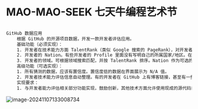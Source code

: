 # MAO-MAO-SEEK   七天牛编程艺术节

```txt

GitHub 数据应用
	根据 GitHub 的开源项目数据，开发一款开发者评估应用。
	基础功能（必须实现）：
	1. 开发者在技术能力方面 TalentRank（类似 Google 搜索的 PageRank），对开发者的技术能力进行评价/评级。评价/评级依据至少包含：项目的重要程度、该开发者在该项目中的贡献度。
	2. 开发者的 Nation。有些开发者的 Profile 里面没有写明自己的所属国家/地区。在没有该信息时，可以通过其关系网络猜测其 Nation。
	3. 开发者的领域。可根据领域搜索匹配，并按 TalentRank 排序。Nation 作为可选的筛选项，比如只需要显示所有位于中国的开发者。
	高级功能（可选实现）：
	1. 所有猜测的数据，应该有置信度。置信度低的数据在界面展示为 N/A 值。
	2. 开发者技术能力评估信息自动整理。有的开发者在 GitHub 上有博客链接，甚至有一些用 GitHub 搭建的网站，也有一些在 GitHub 本身有账号相关介绍。可基于类 ChatGPT 的应用整理出开发者评估信息。
	实现要求：
	1. 与开发者能力评估相关部分功能实现，鼓励创新，其他技术方面允许使用现成的源代码或云服务，如数据采集框架、云计算、大模型服务等。

```

![image-20241107133008734](./../../%E5%AD%A6%E4%B9%A0%E6%96%87%E4%BB%B6/imgs/image-20241107133008734.png)
